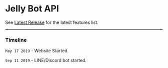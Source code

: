 # Jelly Bot API

See [Latest Release](https://github.com/RaenonX/Jelly-Bot-API/releases/latest) for the latest features list.

<hr>

### Timeline

`May 17 2019` - Website Started.

`Sep 11 2019` - LINE/Discord bot started.
